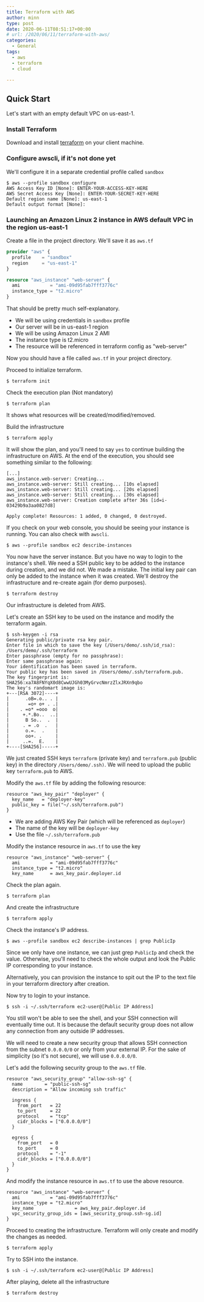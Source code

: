 ```yaml
---
title: Terraform with AWS 
author: minn
type: post
date: 2020-06-11T08:51:17+00:00
# url: /2020/06/11/terraform-with-aws/
categories:
  - General
tags:
  - aws
  - terraform
  - cloud

---
```


## Quick Start
Let's start with an empty default VPC on us-east-1.

### Install Terraform
Download and install [terraform](https://www.terraform.io/downloads.html) on your client machine.

### Configure awscli, if it's not done yet
We'll configure it in a separate credential profile called `sandbox`
```
$ aws --profile sandbox configure
AWS Access Key ID [None]: ENTER-YOUR-ACCESS-KEY-HERE
AWS Secret Access Key [None]: ENTER-YOUR-SECRET-KEY-HERE
Default region name [None]: us-east-1
Default output format [None]: 
```

### Launching an Amazon Linux 2 instance in AWS default VPC in the region us-east-1
Create a file in the project directory. We'll save it as `aws.tf`
```terraform
provider "aws" {
  profile    = "sandbox"
  region     = "us-east-1"
}

resource "aws_instance" "web-server" {
  ami           = "ami-09d95fab7fff3776c"
  instance_type = "t2.micro"
}
```
That should be pretty much self-explanatory. 
- We will be using credentials in `sandbox` profile
- Our server will be in us-east-1 region
- We will be using Amazon Linux 2 AMI
- The instance type is t2.micro
- The resource will be referenced in terraform config as "web-server"

Now you should have a file called `aws.tf` in your project directory.

Proceed to initialize terraform.
```
$ terraform init
```

Check the execution plan (Not mandatory)
```
$ terraform plan
```
It shows what resources will be created/modified/removed.

Build the infrastructure
```
$ terraform apply
```
It will show the plan, and you'll need to say `yes` to continue building the infrastructure on AWS. At the end of the execution, you should see something similar to the following:

```
[...]
aws_instance.web-server: Creating...
aws_instance.web-server: Still creating... [10s elapsed]
aws_instance.web-server: Still creating... [20s elapsed]
aws_instance.web-server: Still creating... [30s elapsed]
aws_instance.web-server: Creation complete after 36s [id=i-03429b9a3aa0827d8]

Apply complete! Resources: 1 added, 0 changed, 0 destroyed.
```
If you check on your web console, you should be seeing your instance is running. You can also check with `awscli`.
```
$ aws --profile sandbox ec2 describe-instances
```

You now have the server instance. But you have no way to login to the instance's shell. We need a SSH public key to be added to the instance during creation, and we did not. We made a mistake. The initial key pair can only be added to the instance when it was created. We'll destroy the infrastructure and re-create again (for demo purposes).

```
$ terraform destroy
```
Our infrastructure is deleted from AWS.

Let's create an SSH key to be used on the instance and modify the terraform again.
```
$ ssh-keygen -i rsa
Generating public/private rsa key pair.
Enter file in which to save the key (/Users/demo/.ssh/id_rsa): /Users/demo/.ssh/terraform
Enter passphrase (empty for no passphrase):
Enter same passphrase again:
Your identification has been saved in terraform.
Your public key has been saved in /Users/demo/.ssh/terraform.pub.
The key fingerprint is:
SHA256:xa7A8FNYqX0d8CwwUJGh03MyGrvcNmrzZlxJRXn9qbo
The key's randomart image is:
+---[RSA 3072]----+
|      .oB=.o.. . |
|       =o+ o+ . .|
|    . =o* =ooo  o|
|     +.*.Bo..  ..|
|      B So..  .  |
|     . = .o  .   |
|      o.=.  .    |
|      oo+. .     |
|     ..=.  E.    |
+----[SHA256]-----+
```
We just created SSH keys `terraform` (private key) and `terraform.pub` (public key) in the directory `/Users/demo/.ssh)`. We will need to upload the public key `terraform.pub` to AWS.

Modify the `aws.tf` file by adding the following resource:
```
resource "aws_key_pair" "deployer" {
  key_name   = "deployer-key"
  public_key = file("~/.ssh/terraform.pub")
}
```
- We are adding AWS Key Pair (which will be referenced as `deployer`)
- The name of the key will be `deployer-key`
- Use the file `~/.ssh/terraform.pub`

Modify the instance resource in `aws.tf` to use the key
```
resource "aws_instance" "web-server" {
  ami           = "ami-09d95fab7fff3776c"
  instance_type = "t2.micro"
  key_name      = aws_key_pair.deployer.id 
```
Check the plan again.
```
$ terraform plan
```

And create the infrastructure
```
$ terraform apply
```
Check the instance's IP address.
```
$ aws --profile sandbox ec2 describe-instances | grep PublicIp
```
Since we only have one instance, we can just grep `PublicIp` and check the value. Otherwise, you'll need to check the whole output and look the Public IP corresponding to your instance. 

Alternatively, you can provision the instance to spit out the IP to the text file in your terraform directory after creation.

Now try to login to your instance.
```
$ ssh -i ~/.ssh/terraform ec2-user@[Public IP Address]
```
You still won't be able to see the shell, and your SSH connection will eventually time out. It is because the default security group does not allow any connection from any outside IP addresses.

We will need to create a new security group that allows SSH connection from the subnet `0.0.0.0/0` or only from your external IP. For the sake of simplicity (so it's not secure), we will use `0.0.0.0/0`.

Let's add the following security group to the `aws.tf` file.
```
resource "aws_security_group" "allow-ssh-sg" {
  name        = "public-ssh-sg"
  description = "Allow incoming ssh traffic"

  ingress {
    from_port   = 22
    to_port     = 22
    protocol    = "tcp"
    cidr_blocks = ["0.0.0.0/0"]
  }

  egress {
    from_port   = 0
    to_port     = 0
    protocol    = "-1"
    cidr_blocks = ["0.0.0.0/0"]
  }
}
```

And modify the instance resource in `aws.tf` to use the above resource.
```
resource "aws_instance" "web-server" {
  ami           = "ami-09d95fab7fff3776c"
  instance_type = "t2.micro"
  key_name               = aws_key_pair.deployer.id
  vpc_security_group_ids = [aws_security_group.ssh-sg.id]
}
```

Proceed to creating the infrastructure. Terraform will only create and modify the changes as needed.
```
$ terraform apply
```

Try to SSH into the instance.
```
$ ssh -i ~/.ssh/terraform ec2-user@[Public IP Address]
```

After playing, delete all the infrastructure
```
$ terraform destroy
```
